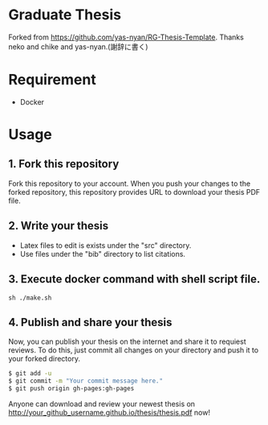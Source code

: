Graduate Thesis
=====
Forked from https://github.com/yas-nyan/RG-Thesis-Template.
Thanks neko and chike and yas-nyan.(謝辞に書く)

# Requirement

* Docker

# Usage

## 1. Fork this repository

Fork this repository to your account.
When you push your changes to the forked repository, this repository provides URL to download your thesis PDF file.

## 2. Write your thesis

* Latex files to edit is exists under the "src" directory.
* Use files under the "bib" directory to list citations.

## 3. Execute docker command with shell script file.

`sh ./make.sh`

## 4. Publish and share your thesis

Now, you can publish your thesis on the internet and share it to requiest reviews.
To do this, just commit all changes on your directory and push it to your forked directory.

```bash
$ git add -u
$ git commit -m "Your commit message here."
$ git push origin gh-pages:gh-pages
```

Anyone can download and review your newest thesis on http://your_github_username.github.io/thesis/thesis.pdf now!
